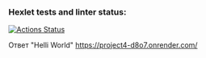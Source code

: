 ### Hexlet tests and linter status:
[![Actions Status](https://github.com/TheAtrAtr/java-project-72/workflows/hexlet-check/badge.svg)](https://github.com/TheAtrAtr/java-project-72/actions)

Ответ "Helli World" https://project4-d8o7.onrender.com/